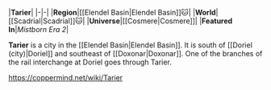|**Tarier**|
|-|-|
|**Region**|[[Elendel Basin\|Elendel Basin]]🐱︎|
|**World**|[[Scadrial\|Scadrial]]🐱︎|
|**Universe**|[[Cosmere\|Cosmere]]|
|**Featured In**|*Mistborn Era 2*|

**Tarier** is a city in the [[Elendel Basin\|Elendel Basin]]. It is south of [[Doriel (city)\|Doriel]] and southeast of [[Doxonar\|Doxonar]].
One of the branches of the rail interchange at Doriel goes through Tarier.



https://coppermind.net/wiki/Tarier